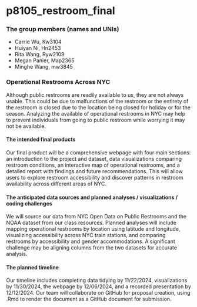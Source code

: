 p8105_restroom_final
================

### The group members (names and UNIs)

- Carrie Wu, Kw3104
- Huiyan Ni, Hn2453
- Rita Wang, Ryw2109
- Megan Panier, Map2365
- Minghe Wang, mw3845

### Operational Restrooms Across NYC

Although public restrooms are readily available to us, they are not
always usable. This could be due to malfunctions of the restroom or the
entirety of the restroom is closed due to the location being closed for
holiday or for the season. Analyzing the available of operational
restrooms in NYC may help to prevent individuals from going to public
restroom while worrying it may not be available.

#### The intended final products

Our final product will be a comprehensive webpage with four main
sections: an introduction to the project and dataset, data
visualizations comparing restroom conditions, an interactive map of
operational restrooms, and a detailed report with findings and future
recommendations. This will allow users to explore restroom accessibility
and discover patterns in restroom availability across different areas of
NYC.

#### The anticipated data sources and planned analyses / visualizations / coding challenges

We will source our data from NYC Open Data on Public Restrooms and the
NOAA dataset from our class resources. Planned analyses will include
mapping operational restrooms by location using latitude and longitude,
visualizing accessibility across NYC train stations, and comparing
restrooms by accessibility and gender accommodations. A significant
challenge may be aligning columns from the two datasets for accurate
analysis.

#### The planned timeline

Our timeline includes completing data tidying by 11/22/2024,
visualizations by 11/30/2024, the webpage by 12/06/2024, and a recorded
presentation by 12/12/2024. Our team will collaborate on GitHub for
proposal creation, using .Rmd to render the document as a GitHub
document for submission.
